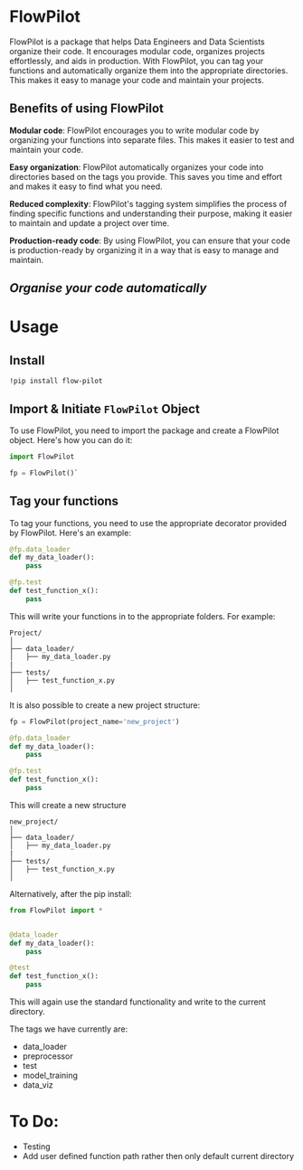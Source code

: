 # FlowPilot

FlowPilot is a package that helps Data Engineers and Data Scientists organize their code. It encourages modular code, organizes projects effortlessly, and aids in production. With FlowPilot, you can tag your functions and automatically organize them into the appropriate directories. This makes it easy to manage your code and maintain your projects.

## Benefits of using FlowPilot
**Modular code**: FlowPilot encourages you to write modular code by organizing your functions into separate files. This makes it easier to test and maintain your code.

**Easy organization**: FlowPilot automatically organizes your code into directories based on the tags you provide. This saves you time and effort and makes it easy to find what you need.

**Reduced complexity**: FlowPilot's tagging system simplifies the process of finding specific functions and understanding their purpose, making it easier to maintain and update a project over time.

**Production-ready code**: By using FlowPilot, you can ensure that your code is production-ready by organizing it in a way that is easy to manage and maintain.

## *Organise your code automatically*

# Usage

## Install

`!pip install flow-pilot`

## Import & Initiate `FlowPilot` Object

To use FlowPilot, you need to import the package and create a FlowPilot object. Here's how you can do it:

```python
import FlowPilot

fp = FlowPilot()`

```

## Tag your functions

To tag your functions, you need to use the appropriate decorator provided by FlowPilot. Here's an example:


```python
@fp.data_loader
def my_data_loader():
    pass

@fp.test
def test_function_x():
    pass
```
    
This will write your functions in to the appropriate folders. For example:

```
Project/
│
├── data_loader/
│   ├── my_data_loader.py
|
├── tests/
│   ├── test_function_x.py
│
```


It is also possible to create a new project structure:

```python
fp = FlowPilot(project_name='new_project')

@fp.data_loader
def my_data_loader():
    pass

@fp.test
def test_function_x():
    pass


```
This will create a new structure

```
new_project/
│
├── data_loader/
│   ├── my_data_loader.py
|
├── tests/
│   ├── test_function_x.py
│
```


Alternatively, after the pip install:

```python
from FlowPilot import *


@data_loader
def my_data_loader():
    pass

@test
def test_function_x():
    pass
```

This will again use the standard functionality and write to the current directory.

The tags we have currently are:
* data_loader
* preprocessor
* test
* model_training
* data_viz


# To Do:

* Testing
* Add user defined function path rather then only default current directory
